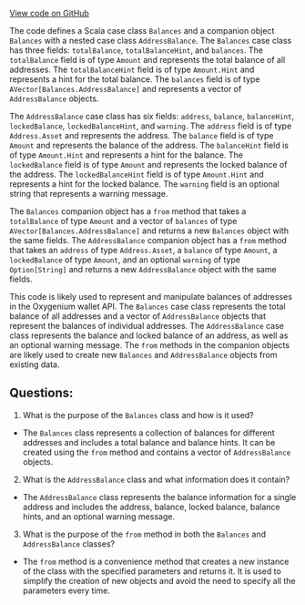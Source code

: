 [View code on GitHub](https://github.com/oxygenium/oxygenium/wallet/src/main/scala/org/oxygenium/wallet/api/model/Balances.scala)

The code defines a Scala case class `Balances` and a companion object `Balances` with a nested case class `AddressBalance`. The `Balances` case class has three fields: `totalBalance`, `totalBalanceHint`, and `balances`. The `totalBalance` field is of type `Amount` and represents the total balance of all addresses. The `totalBalanceHint` field is of type `Amount.Hint` and represents a hint for the total balance. The `balances` field is of type `AVector[Balances.AddressBalance]` and represents a vector of `AddressBalance` objects.

The `AddressBalance` case class has six fields: `address`, `balance`, `balanceHint`, `lockedBalance`, `lockedBalanceHint`, and `warning`. The `address` field is of type `Address.Asset` and represents the address. The `balance` field is of type `Amount` and represents the balance of the address. The `balanceHint` field is of type `Amount.Hint` and represents a hint for the balance. The `lockedBalance` field is of type `Amount` and represents the locked balance of the address. The `lockedBalanceHint` field is of type `Amount.Hint` and represents a hint for the locked balance. The `warning` field is an optional string that represents a warning message.

The `Balances` companion object has a `from` method that takes a `totalBalance` of type `Amount` and a vector of `balances` of type `AVector[Balances.AddressBalance]` and returns a new `Balances` object with the same fields. The `AddressBalance` companion object has a `from` method that takes an `address` of type `Address.Asset`, a `balance` of type `Amount`, a `lockedBalance` of type `Amount`, and an optional `warning` of type `Option[String]` and returns a new `AddressBalance` object with the same fields.

This code is likely used to represent and manipulate balances of addresses in the Oxygenium wallet API. The `Balances` case class represents the total balance of all addresses and a vector of `AddressBalance` objects that represent the balances of individual addresses. The `AddressBalance` case class represents the balance and locked balance of an address, as well as an optional warning message. The `from` methods in the companion objects are likely used to create new `Balances` and `AddressBalance` objects from existing data.
## Questions: 
 1. What is the purpose of the `Balances` class and how is it used?
- The `Balances` class represents a collection of balances for different addresses and includes a total balance and balance hints. It can be created using the `from` method and contains a vector of `AddressBalance` objects.

2. What is the `AddressBalance` class and what information does it contain?
- The `AddressBalance` class represents the balance information for a single address and includes the address, balance, locked balance, balance hints, and an optional warning message.

3. What is the purpose of the `from` method in both the `Balances` and `AddressBalance` classes?
- The `from` method is a convenience method that creates a new instance of the class with the specified parameters and returns it. It is used to simplify the creation of new objects and avoid the need to specify all the parameters every time.
